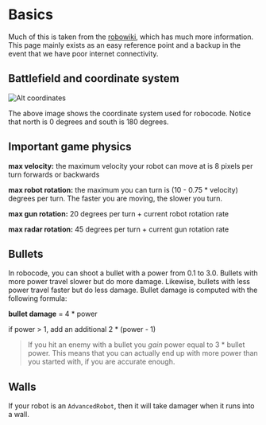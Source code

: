Basics
======

Much of this is taken from the
[robowiki](http://robowiki.net/), which has much more information. This page
mainly exists as an easy reference point and a backup in the event that we have
poor internet connectivity.

Battlefield and coordinate system
---------------------------------

![Alt coordinates](/images/fig2.gif)

The above image shows the coordinate system used for robocode. Notice that north
is 0 degrees and south is 180 degrees.

Important game physics
----------------------
**max velocity:** the maximum velocity your robot can move at is 8 pixels per
turn forwards or backwards

**max robot rotation:** the maximum you can turn is (10 - 0.75 * velocity)
degrees per turn. The faster you are moving, the slower you turn.

**max gun rotation:** 20 degrees per turn + current robot rotation rate

**max radar rotation:** 45 degrees per turn + current gun rotation rate

Bullets
-------

In robocode, you can shoot a bullet with a power from 0.1 to 3.0. Bullets with
more power travel slower but do more damage. Likewise, bullets with less power
travel faster but do less damage. Bullet damage is computed with the following
formula:

**bullet damage** = 4 * power

if power > 1, add an additional 2 * (power - 1)

> If you hit an enemy with a bullet you *gain* power equal to 3 * bullet power.
> This means that you can actually end up with more power than you started with,
> if you are accurate enough.

Walls
-----

If your robot is an `AdvancedRobot`, then it will take damager when it runs into
a wall.
